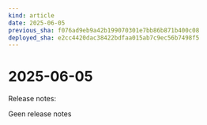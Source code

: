 ```yaml
---
kind: article
date: 2025-06-05
previous_sha: f076ad9eb9a42b199070301e7bb86b871b400c08
deployed_sha: e2cc4420dac38422bdfaa015ab7c9ec56b7498f5
---
```


# 2025-06-05

Release notes:

Geen release notes
